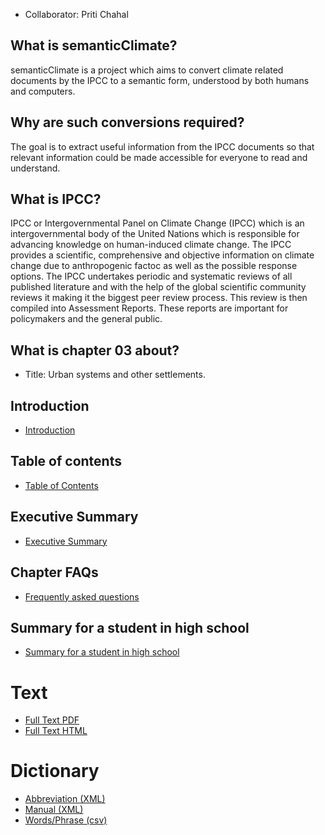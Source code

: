 * Collaborator: Priti Chahal

## What is semanticClimate? 
semanticClimate is a project which aims to convert climate related documents by the IPCC to a semantic form, understood by both humans and computers. 

## Why are such conversions required? </h4>
The goal is to extract useful information from the IPCC documents so that  relevant information could be made accessible for everyone to read and understand.

## What is IPCC? 

<p> IPCC or Intergovernmental Panel on Climate Change (IPCC) which is an intergovernmental body of the United Nations which is responsible for advancing knowledge on human-induced climate change. The IPCC provides a scientific, comprehensive and objective information on climate change due to anthropogenic factoc as well as the possible response options. The IPCC undertakes periodic and systematic reviews of all published literature and with the help of the global scientific community reviews it making it the biggest peer review process. This review is then compiled into Assessment Reports. These reports are important for policymakers and the general public. <p>

## What is chapter 03 about?  

* Title: </b>Urban systems and other settlements. 

## Introduction
* [Introduction](https://github.com/petermr/semanticClimate/blob/main/ipcc/ar6/wg3/Chapter08/Introduction.md)

## Table of contents
* [Table of Contents](https://github.com/petermr/semanticClimate/blob/main/ipcc/ar6/wg3/Chapter08/table_of_contents.md)

## Executive Summary
* [Executive Summary](https://github.com/petermr/semanticClimate/blob/main/ipcc/ar6/wg3/Chapter08/CompExecSumm.md)

## Chapter FAQs
* [Frequently asked questions](https://github.com/petermr/semanticClimate/blob/main/ipcc/ar6/wg3/Chapter08/FAQs.md)


## Summary for a student in high school
* [Summary for a student in high school](https://github.com/petermr/semanticClimate/blob/main/ipcc/ar6/wg3/Chapter08/SummForHSstudent.md)


# Text

* [Full Text PDF](https://github.com/petermr/semanticClimate/blob/main/ipcc/ar6/wg3/Chapter08/fulltext.pdf)
* [Full Text HTML ](https://htmlpreview.github.io/?https://github.com/petermr/semanticClimate/blob/main/ipcc/ar6/wg3/Chapter08/fulltext.html)

# Dictionary
* [Abbreviation (XML)](https://github.com/petermr/semanticClimate/blob/main/ipcc/ar6/wg3/Chapter08/dict/ip_3_8_urban_abb.xml)
* [Manual (XML)](https://github.com/petermr/semanticClimate/blob/main/ipcc/ar6/wg3/Chapter08/dict/ip_3_8_urban_man.xml)
* [Words/Phrase (csv)](raw/gensim_keywords.csv)
